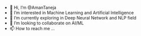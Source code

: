 - 👋 Hi, I’m @AmanTaneja
- 👀 I’m interested in Machine Learning and Artificial Intelligence
- 🌱 I’m currently exploring in Deep Neural Network and NLP field
- 💞️ I’m looking to collaborate on AI/ML 
- 📫 How to reach me ...

<!---
AmanTaneja7/AmanTaneja7 is a ✨ special ✨ repository because its `README.md` (this file) appears on your GitHub profile.
You can click the Preview link to take a look at your changes.
--->
